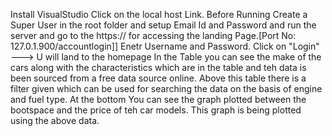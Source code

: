 Install VisualStudio
Click on the local host Link. Before Running Create a Super User in the root folder and setup Email Id and Password and run the server and go to the https:// for accessing the landing Page.[Port No: 127.0.1.900/accountlogin]]
Enetr Username and Password. Click on "Login" ---> U will land to the homepage
In the Table you can see the make of the cars along with the characteristics which are in the table and teh data is been sourced from a free data source online.
Above this table there is a filter given which can be used for searching the data on the basis of engine and fuel type.
At the bottom You can see the graph plotted between the bootspace and the price of teh car models. 
This graph is being plotted using the above data.
